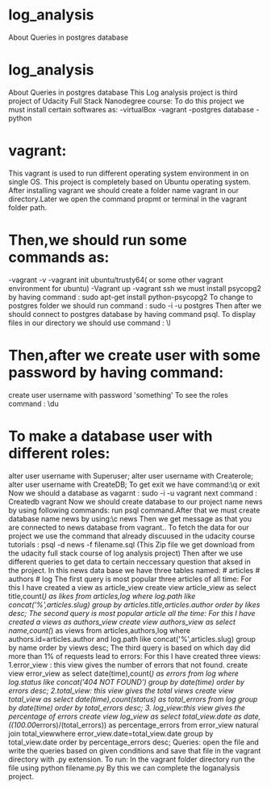 # log_analysis
About Queries in postgres database
# log_analysis
About Queries in postgres database
This Log analysis project is third project of Udacity Full Stack Nanodegree course:
To do this project we must install certain softwares as:
  -virtualBox
  -vagrant
  -postgres database
  -python
# vagrant:
 This vagrant is used to run different operating system environment in on single OS.
This project is completely based on Ubuntu operating system.
After installing vagrant we should create a folder name vagrant in our directory.Later we open the command propmt or terminal in the vagrant folder path.
# Then,we should run some commands as:
  -vagrant -v
  -vagrant init ubuntu/trusty64( or some other vagrant environment for ubuntu)
  -Vagrant up
  -vagrant ssh
 we must install psycopg2 by having command : sudo apt-get install python-psycopg2 
 To change to postgres folder we should run command : sudo -i -u postgres
 Then after we should connect to  postgres database by having command psql.
To display files in our directory we should use command : \l
# Then,after we create user with some password by having command:
create user username with password 'something'
To see the roles command : \du
# To make a database user with different roles:
alter user username with Superuser;
alter user username with Createrole;
alter user username with CreateDB;
To get exit we have command:\q or exit
Now we should a database as vagarnt : sudo -i -u vagrant
next command : Createdb vagrant 
Now we should create database to our project name news by using following commands:
run psql command.After that we must create database name news by using:\c news
Then we get message as that you are connected to news database from vagrant..
To fetch the data for our project we use the command that already discuused in the udacity course tutorials : psql -d news -f filename.sql (This Zip file we get download from the udacity full stack course of log analysis project)
Then after we use different queries to get data to certain neccessary question that aksed in the project.
In this news data base we have three tables named:
     # articles
     # authors
     # log
 The first query is most popular three articles of all time:
 For this  I have created a view as  article_view
create  view  article_view as select title,count(*) as likes from articles,log where  log.path like concat('%',articles.slug) group by articles.title,articles.author order by likes desc;
The second query is most popular article all the time:
For this I have created a views as authors_view
create  view  authors_view as select name,count(*) as views from articles,authors,log where authors.id=articles.author and  log.path like concat('%',articles.slug) group by name order by views desc;
The third query is based on which day did more than 1% of requests lead to errors:
For  this I have created three views:
1.error_view : this view gives the number of errors that not found.
create view error_view as select date(time),count(*) as errors  from log where log.status like concat('404 NOT FOUND') group by date(time) order by errors desc;
2.total_view: this view gives the total views
create view total_view as select date(time),count(status) as total_errors from log group by date(time)  order by total_errors desc;
3. log_view:this view gives the percentage of errors
create view log_view as select total_view.date as date,((100.00*errors)/(total_errors)) as percentage_errors from error_view natural join total_viewwhere error_view.date=total_view.date group by total_view.date order by percentage_errors desc;
Queries:
 open the file and write the queries based on given conditions and save that file in the vagrant directory with .py extension.
To run:
In the vagrant folder directory run the file using python filename.py
By this we can complete the loganalysis project.
 
